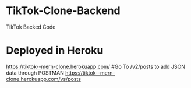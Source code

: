 # TikTok-Clone-Backend
TikTok Backed Code
# Deployed in Heroku
https://tiktok--mern-clone.herokuapp.com/
#Go To /v2/posts to add JSON data through POSTMAN
https://tiktok--mern-clone.herokuapp.com/vs/posts
